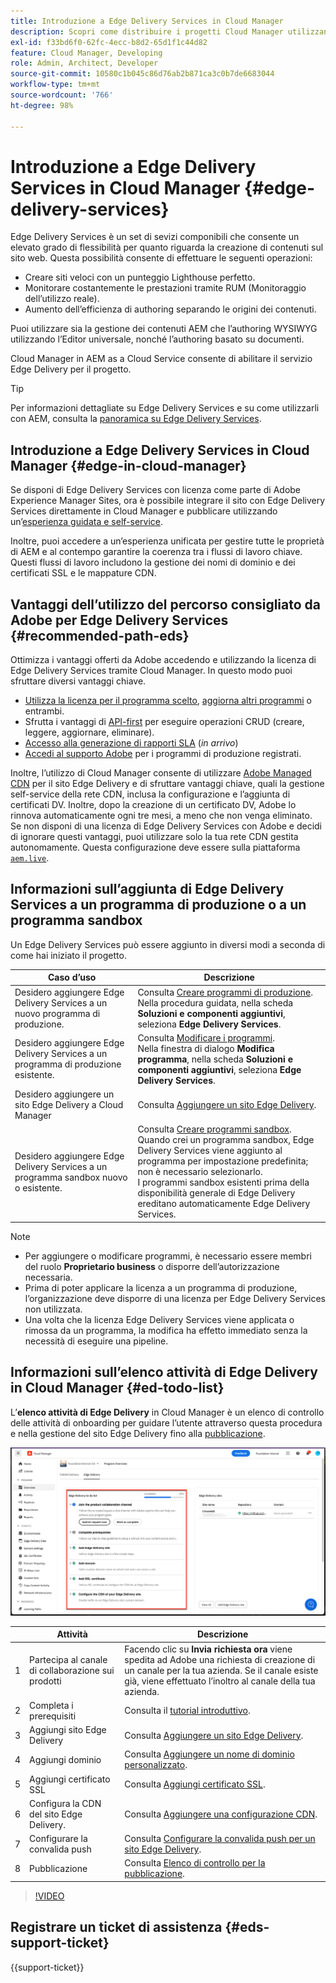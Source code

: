 ```yaml
---
title: Introduzione a Edge Delivery Services in Cloud Manager
description: Scopri come distribuire i progetti Cloud Manager utilizzando Edge Delivery Services.
exl-id: f33bd6f0-62fc-4ecc-b8d2-65d1f1c44d82
feature: Cloud Manager, Developing
role: Admin, Architect, Developer
source-git-commit: 10580c1b045c86d76ab2b871ca3c0b7de6683044
workflow-type: tm+mt
source-wordcount: '766'
ht-degree: 98%

---
```



# Introduzione a Edge Delivery Services in Cloud Manager {#edge-delivery-services}

Edge Delivery Services è un set di sevizi componibili che consente un elevato grado di flessibilità per quanto riguarda la creazione di contenuti sul sito web. Questa possibilità consente di effettuare le seguenti operazioni:

* Creare siti veloci con un punteggio Lighthouse perfetto.
* Monitorare costantemente le prestazioni tramite RUM (Monitoraggio dell’utilizzo reale).
* Aumento dell’efficienza di authoring separando le origini dei contenuti.

Puoi utilizzare sia la gestione dei contenuti AEM che l’authoring WYSIWYG utilizzando l’Editor universale, nonché l’authoring basato su documenti.

Cloud Manager in AEM as a Cloud Service consente di abilitare il servizio Edge Delivery per il progetto.

>[!TIP]
>
>Per informazioni dettagliate su Edge Delivery Services e su come utilizzarli con AEM, consulta la [panoramica su Edge Delivery Services](/help/edge/overview.md).

## Introduzione a Edge Delivery Services in Cloud Manager {#edge-in-cloud-manager}

Se disponi di Edge Delivery Services con licenza come parte di Adobe Experience Manager Sites, ora è possibile integrare il sito con Edge Delivery Services direttamente in Cloud Manager e pubblicare utilizzando un’[esperienza guidata e self-service](/help/implementing/cloud-manager/managing-code/private-repositories.md).

Inoltre, puoi accedere a un’esperienza unificata per gestire tutte le proprietà di AEM e al contempo garantire la coerenza tra i flussi di lavoro chiave. Questi flussi di lavoro includono la gestione dei nomi di dominio e dei certificati SSL e le mappature CDN.

## Vantaggi dell’utilizzo del percorso consigliato da Adobe per Edge Delivery Services {#recommended-path-eds}

Ottimizza i vantaggi offerti da Adobe accedendo e utilizzando la licenza di Edge Delivery Services tramite Cloud Manager. In questo modo puoi sfruttare diversi vantaggi chiave.

* [Utilizza la licenza per il programma scelto](/help/implementing/cloud-manager/edge-delivery/add-edge-delivery-site.md), [aggiorna altri programmi](/help/implementing/cloud-manager/edge-delivery/manage-edge-delivery-sites.md) o entrambi.
* Sfrutta i vantaggi di [API-first](https://developer.adobe.com/experience-cloud/experience-manager-apis/) per eseguire operazioni CRUD (creare, leggere, aggiornare, eliminare).
* [Accesso alla generazione di rapporti SLA](/help/implementing/cloud-manager/sla-reporting.md) (*in arrivo*)
* [Accedi al supporto Adobe](/help/edge/overview.md#support-ticket) per i programmi di produzione registrati.

Inoltre, l’utilizzo di Cloud Manager consente di utilizzare [Adobe Managed CDN](/help/implementing/dispatcher/cdn.md#aem-managed-cdn) per il sito Edge Delivery e di sfruttare vantaggi chiave, quali la gestione self-service della rete CDN, inclusa la configurazione e l’aggiunta di certificati DV. Inoltre, dopo la creazione di un certificato DV, Adobe lo rinnova automaticamente ogni tre mesi, a meno che non venga eliminato. Se non disponi di una licenza di Edge Delivery Services con Adobe e decidi di ignorare questi vantaggi, puoi utilizzare solo la tua rete CDN gestita autonomamente. Questa configurazione deve essere sulla piattaforma [`aem.live`](https://www.aem.live/docs/go-live-checklist#cdn-configuration).

## Informazioni sull’aggiunta di Edge Delivery Services a un programma di produzione o a un programma sandbox

Un Edge Delivery Services può essere aggiunto in diversi modi a seconda di come hai iniziato il progetto.

| Caso d’uso | Descrizione |
| --- | --- |
| Desidero aggiungere Edge Delivery Services a un nuovo programma di produzione. | Consulta [Creare programmi di produzione](/help/implementing/cloud-manager/getting-access-to-aem-in-cloud/creating-production-programs.md).<br>Nella procedura guidata, nella scheda **Soluzioni e componenti aggiuntivi**, seleziona **Edge Delivery Services**. |
| Desidero aggiungere Edge Delivery Services a un programma di produzione esistente. | Consulta [Modificare i programmi](/help/implementing/cloud-manager/getting-access-to-aem-in-cloud/editing-programs.md).<br>Nella finestra di dialogo **Modifica programma**, nella scheda **Soluzioni e componenti aggiuntivi**, seleziona **Edge Delivery Services**. |
| Desidero aggiungere un sito Edge Delivery a Cloud Manager | Consulta [Aggiungere un sito Edge Delivery](/help/implementing/cloud-manager/edge-delivery/add-edge-delivery-site.md). |
| Desidero aggiungere Edge Delivery Services a un programma sandbox nuovo o esistente. | Consulta [Creare programmi sandbox](/help/implementing/cloud-manager/getting-access-to-aem-in-cloud/creating-sandbox-programs.md).<br>Quando crei un programma sandbox, Edge Delivery Services viene aggiunto al programma per impostazione predefinita; non è necessario selezionarlo.<br>I programmi sandbox esistenti prima della disponibilità generale di Edge Delivery ereditano automaticamente Edge Delivery Services. |

>[!NOTE]
>
>* Per aggiungere o modificare programmi, è necessario essere membri del ruolo **Proprietario business** o disporre dell’autorizzazione necessaria.
>* Prima di poter applicare la licenza a un programma di produzione, l’organizzazione deve disporre di una licenza per Edge Delivery Services non utilizzata.
>* Una volta che la licenza Edge Delivery Services viene applicata o rimossa da un programma, la modifica ha effetto immediato senza la necessità di eseguire una pipeline.


## Informazioni sull’elenco attività di Edge Delivery in Cloud Manager {#ed-todo-list}

<!-- &#x2460; for "1" inside circle -->

L’**elenco attività di Edge Delivery** in Cloud Manager è un elenco di controllo delle attività di onboarding per guidare l’utente attraverso questa procedura e nella gestione del sito Edge Delivery fino alla [pubblicazione](/help/journey-onboarding/go-live-checklist.md).

![Elenco attività del sito Edge Delivery in Cloud Manager.](/help/implementing/cloud-manager/assets/cm-eds-todo-list.png)

|   | Attività | Descrizione |
| --- | --- | --- |
| 1 | Partecipa al canale di collaborazione sui prodotti | Facendo clic su **Invia richiesta ora** viene spedita ad Adobe una richiesta di creazione di un canale per la tua azienda. Se il canale esiste già, viene effettuato l’inoltro al canale della tua azienda. |
| 2 | Completa i prerequisiti | Consulta il [tutorial introduttivo](https://www.aem.live/developer/tutorial). |
| 3 | Aggiungi sito Edge Delivery | Consulta [Aggiungere un sito Edge Delivery](#eds-add-site). |
| 4 | Aggiungi dominio | Consulta [Aggiungere un nome di dominio personalizzato](/help/implementing/cloud-manager/custom-domain-names/add-custom-domain-name.md). |
| 5 | Aggiungi certificato SSL | Consulta [Aggiungi certificato SSL](/help/implementing/cloud-manager/managing-ssl-certifications/add-ssl-certificate.md). |
| 6 | Configura la CDN del sito Edge Delivery. | Consulta [Aggiungere una configurazione CDN](/help/implementing/cloud-manager/cdn-configurations/add-cdn-config.md). |
| 7 | Configurare la convalida push | Consulta [Configurare la convalida push per un sito Edge Delivery](/help/implementing/cloud-manager/edge-delivery/cdn-setup-push-invalidation.md). |
| 8 | Pubblicazione | Consulta [Elenco di controllo per la pubblicazione](/help/edge/docs/go-live-checklist.md). |

>[!VIDEO](https://video.tv.adobe.com/v/3428020?learn=on)

## Registrare un ticket di assistenza {#eds-support-ticket}

{{support-ticket}}



